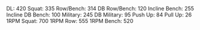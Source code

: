 DL: 420
 Squat: 335
 Row/Bench: 314
 DB Row/Bench: 120
 Incline Bench: 255
 Incline DB Bench: 100
 Military: 245
 DB Military: 95
 Push Up: 84
 Pull Up: 26
 1RPM Squat: 700
 1RPM Row: 555
 1RPM Bench: 520
